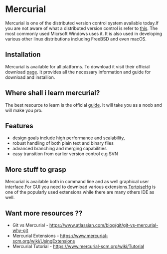# Mercurial
Mercurial is one of the distributed version control system available today.If you are not aware of what a distributed version control is refer to [this](https://en.wikipedia.org/wiki/Distributed_version_control). The most commonly used Micrsoft Windows uses it. It is also used in developing various other linux distributions including FreeBSD and even macOS.

## Installation
Mercurial is available for all platforms. To download it visit their official download [page](https://www.mercurial-scm.org/downloads). It provides all the necessary information and guide for download and installion.

##  Where shall i learn mercurial?
The best resource to learn is the official [guide](https://www.mercurial-scm.org/guide). It will take you as a noob and will make you pro.

## Features
* design goals include high performance and scalability,
*  robust handling of both plain text and binary files
*   advanced branching and merging capabilities
*   easy transition from earlier version control e.g SVN

## More stuff to grasp
Mercurial is available both in command line and as well graphical user interface.For GUI you need to download various extensions.[TortoiseHg](https://en.wikipedia.org/wiki/TortoiseHg) is one of the popularly used extensions while there are many others IDE as well.

## Want more resources ??
* Git vs Mercurial - https://www.atlassian.com/blog/git/git-vs-mercurial-why-git
* Mercurial Extensions - https://www.mercurial-scm.org/wiki/UsingExtensions
* Mercurial Tutorial - https://www.mercurial-scm.org/wiki/Tutorial

